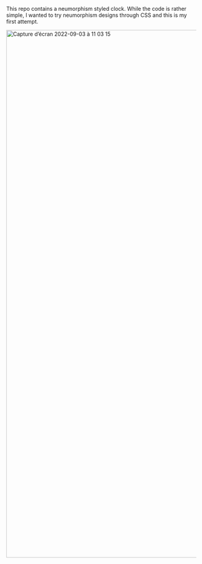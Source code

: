 This repo contains a neumorphism styled clock.
While the code is rather simple, I wanted to try neumorphism designs through CSS and this is my first attempt.

<img width="1398" alt="Capture d’écran 2022-09-03 à 11 03 15" src="https://user-images.githubusercontent.com/109336882/188263811-51f62cb8-18b2-46e6-ba40-a2bbf60ec1ce.png">
